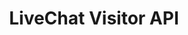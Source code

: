 ---
title: LiveChat Visitor API

menuTitle: <u>Visitor API</u>

themeColor: eucalyptus

includes:
  - introduction
  - methods
  - callbacks
  
---